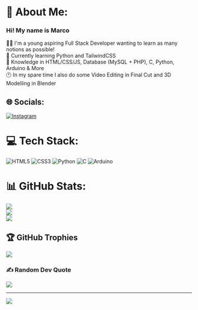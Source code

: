 # 💫 About Me:
### Hi! My name is Marco
🤵‍♂️ I'm a young aspiring Full Stack Developer wanting to learn as many notions as possible!<br>🔭 Currently learning Python and TailwindCSS<br>🧠 Knowledge in HTML/CSS/JS, Database (MySQL + PHP), C, Python, Arduino & More<br>🕛 In my spare time I also do some Video Editing in Final Cut and 3D Modelling in Blender


## 🌐 Socials:
[![Instagram](https://img.shields.io/badge/Instagram-%23E4405F.svg?logo=Instagram&logoColor=white)](https://instagram.com/feis._.arts) 

# 💻 Tech Stack:
![HTML5](https://img.shields.io/badge/html5-%23E34F26.svg?style=flat&logo=html5&logoColor=white) ![CSS3](https://img.shields.io/badge/css3-%231572B6.svg?style=flat&logo=css3&logoColor=white) ![Python](https://img.shields.io/badge/python-3670A0?style=flat&logo=python&logoColor=ffdd54) ![C](https://img.shields.io/badge/c-%2300599C.svg?style=flat&logo=c&logoColor=white) ![Arduino](https://img.shields.io/badge/-Arduino-00979D?style=flat&logo=Arduino&logoColor=white)
# 📊 GitHub Stats:
![](https://github-readme-stats.vercel.app/api?username=mfacecchia&theme=midnight-purple&hide_border=false&include_all_commits=true&count_private=true)<br/>
![](https://github-readme-streak-stats.herokuapp.com/?user=mfacecchia&theme=midnight-purple&hide_border=false)<br/>
![](https://github-readme-stats.vercel.app/api/top-langs/?username=mfacecchia&theme=midnight-purple&hide_border=false&include_all_commits=true&count_private=true&layout=compact)

## 🏆 GitHub Trophies
![](https://github-profile-trophy.vercel.app/?username=mfacecchia&theme=tokyonight&no-frame=false&no-bg=true&margin-w=4)

### ✍️ Random Dev Quote
![](https://quotes-github-readme.vercel.app/api?type=vetical&theme=tokyonight)

---
[![](https://visitcount.itsvg.in/api?id=mfacecchia&icon=6&color=11)](https://visitcount.itsvg.in)

<!-- Proudly created with GPRM ( https://gprm.itsvg.in ) -->

